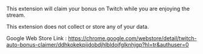 This extension will claim your bonus on Twitch while you are enjoying the stream.

This extension does not collect or store any of your data. 

Google Web Store Link : https://chrome.google.com/webstore/detail/twitch-auto-bonus-claimer/ddhkokekpijdobdjhlbldojfglknhjgp?hl=tr&authuser=0
